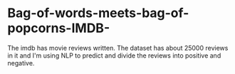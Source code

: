 # Bag-of-words-meets-bag-of-popcorns-IMDB-
The imdb has movie reviews written. The dataset has about 25000 reviews in it and I'm using NLP to predict and divide the reviews into positive and negative.
